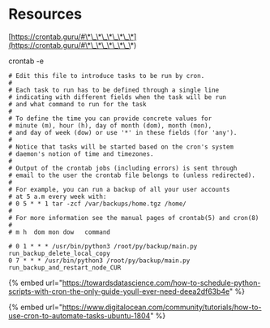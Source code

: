 # Resources

[https://crontab.guru/#\*\_\*\_\*\_\*\_\*](https://crontab.guru/#\*\_\*\_\*\_\*\_\*)

crontab -e

```
# Edit this file to introduce tasks to be run by cron.
# 
# Each task to run has to be defined through a single line
# indicating with different fields when the task will be run
# and what command to run for the task
# 
# To define the time you can provide concrete values for
# minute (m), hour (h), day of month (dom), month (mon),
# and day of week (dow) or use '*' in these fields (for 'any').
# 
# Notice that tasks will be started based on the cron's system
# daemon's notion of time and timezones.
# 
# Output of the crontab jobs (including errors) is sent through
# email to the user the crontab file belongs to (unless redirected).
# 
# For example, you can run a backup of all your user accounts
# at 5 a.m every week with:
# 0 5 * * 1 tar -zcf /var/backups/home.tgz /home/
# 
# For more information see the manual pages of crontab(5) and cron(8)
# 
# m h  dom mon dow   command

# 0 1 * * * /usr/bin/python3 /root/py/backup/main.py run_backup_delete_local_copy
0 7 * * * /usr/bin/python3 /root/py/backup/main.py  run_backup_and_restart_node_CUR

```

{% embed url="https://towardsdatascience.com/how-to-schedule-python-scripts-with-cron-the-only-guide-youll-ever-need-deea2df63b4e" %}



{% embed url="https://www.digitalocean.com/community/tutorials/how-to-use-cron-to-automate-tasks-ubuntu-1804" %}

